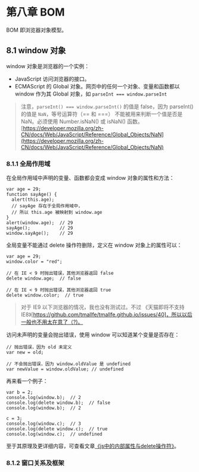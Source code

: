 # 第八章 BOM

BOM 即浏览器对象模型。


## 8.1 window 对象

window 对象是浏览器的一个实例：

+ JavaScript 访问浏览器的接口。
+ ECMAScript 的 Global 对象。网页中的任何一个对象、变量和函数都以 window 作为其 Global 对象，如 `parseInt === window.parseInt`

> 注意，`parseInt() === window.parseInt()` 的值是 false，因为 parseInt() 的值是 `NaN`，等号运算符（== 和 ===） 不能被用来判断一个值是否是 NaN。必须使用 Number.isNaN() 或 isNaN() 函数。[https://developer.mozilla.org/zh-CN/docs/Web/JavaScript/Reference/Global_Objects/NaN](https://developer.mozilla.org/zh-CN/docs/Web/JavaScript/Reference/Global_Objects/NaN)

### 8.1.1 全局作用域

在全局作用域中声明的变量、函数都会变成 window 对象的属性和方法：

```
var age = 29;
function sayAge() {
  alert(this.age);
  // sayAge 存在于全局作用域中，
  // 所以 this.age 被映射到 window.age
}
alert(window.age);  // 29
sayAge();           // 29
window.sayAge();    // 29
```

全局变量不能通过 delete 操作符删除，定义在 window 对象上的属性可以：

```
var age = 29;
window.color = "red";

// 在 IE < 9 时抛出错误，其他浏览器返回 false
delete window.age;  // false

// 在 IE < 9 时抛出错误，其他浏览器返回 true
delete window.color;  // true
```

> 对于 IE9 以下浏览器的情况，我也没有测试过。不过 《天猫即将不支持IE8》[https://github.com/tmallfe/tmallfe.github.io/issues/40]，所以以后一般也不用太在意了（?)。

访问未声明的变量会抛出错误，使用 window 可以知道某个变量是否存在：

```
// 抛出错误，因为 old 未定义
var new = old;

// 不会抛出错误，因为 window.oldValue 是 undefined
var newValue = window.oldValue; // undefined
```

再来看一个例子：

```
var b = 2;
console.log(window.b);  // 2
console.log(delete window.b);  // false
console.log(window.b);  // 2

c = 3;
console.log(window.c);  // 3
console.log(delete window.c);  // true
console.log(window.c);  // undefined
```

至于其原理及更详细内容，可查看文章[《js中的内部属性与delete操作符》](http://log.fyscu.com/index.php/archives/303/)。

### 8.1.2 窗口关系及框架
